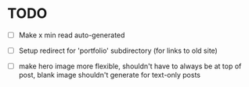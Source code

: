 
# TODO
- [ ] Make x min read auto-generated
- [ ] Setup redirect for 'portfolio' subdirectory (for links to old site)
- [ ] make hero image more flexible, shouldn't have to always be at top of post, blank image shouldn't generate for text-only posts


